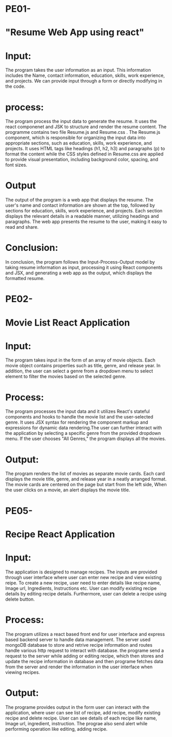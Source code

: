 # PE01-
# "Resume Web App using react"

# Input: 
The program takes the user information as an input. This information includes the Name, contact information, education, skills, work experience, and projects. We can provide input through a form or directly modifying in the code.

# process: 
The program process the input data to generate the resume. It uses the react componenet and JSK to structure and render the resume content. The programme contains two file Resume.js and Resume.css . The Resume.js component, which is responsible for organizing the input data into appropriate sections, such as education, skills, work experience, and projects. It uses HTML tags like headings (h1, h2, h3) and paragraphs (p) to format the content while the CSS styles defined in Resume.css are applied to provide visual presentation, including background color, spacing, and font sizes.

# Output
The output of the program is a web app that displays the resume. The user's name and contact information are shown at the top, followed by sections for education, skills, work experience, and projects. Each section displays the relevant details in a readable manner, utilizing headings and paragraphs. The web app presents the resume to the user, making it easy to read and share.

# Conclusion:
In conclusion, the program follows the Input-Process-Output model by taking resume information as input, processing it using React components and JSX, and generating a web app as the output, which displays the formatted resume.



# PE02-
# Movie List React Application 

# Input:
The program takes input in the form of an array of movie objects. Each movie object contains properties such as title, genre, and release year. In addition, the user can select a genre from a dropdown menu to select element to filter the movies based on the selected genre.

# Process:
The program processes the input data and it utilizes React's stateful components and hooks to handle the movie list and the user-selected genre.  It uses JSX syntax for rendering the component markup and expressions for dynamic data rendering.The user can further interact with the application by selecting a specific genre from the provided dropdown menu. If the user chooses "All Genres," the program displays all the movies.

# Output:
The program renders the list of movies as separate movie cards. Each card displays the movie title, genre, and release year in a neatly arranged format. The movie cards are centered on the page but start from the left side, When the user clicks on a movie, an alert displays the movie title.


# PE05-
# Recipe React Application 

# Input:
The application is designed to manage recipes. The inputs are provided through user interface where user can enter new recipe and view existing reipe. To create a new recipe, user need to enter details like recipe name, Image url, Ingredients, Instructions etc. User can modify existing recipe details by editing recipe details. Furthermore, user can delete a recipe using delete button. 

# Process:
The program utilizes a react based front end for user interface and express based backend server to handle data management. The server used mongoDB database to store and retrive recipe information and routes handle various http request to interact with database. the programe send a request to the server while adding or editing recipe, which then stores and update the recipe information in database and then programe fetches data from the server and render the information in the user interface when viewing recipes.

# Output:
The programe provides output in the form user can interact with the application, where user can see list of recipe, add recipe, modify  existing recipe and delete recipe. User can see details of each recipe like name, Image url, ingredient, instruction. The prograe also send alert while performing operation like editing, adding recipe.



